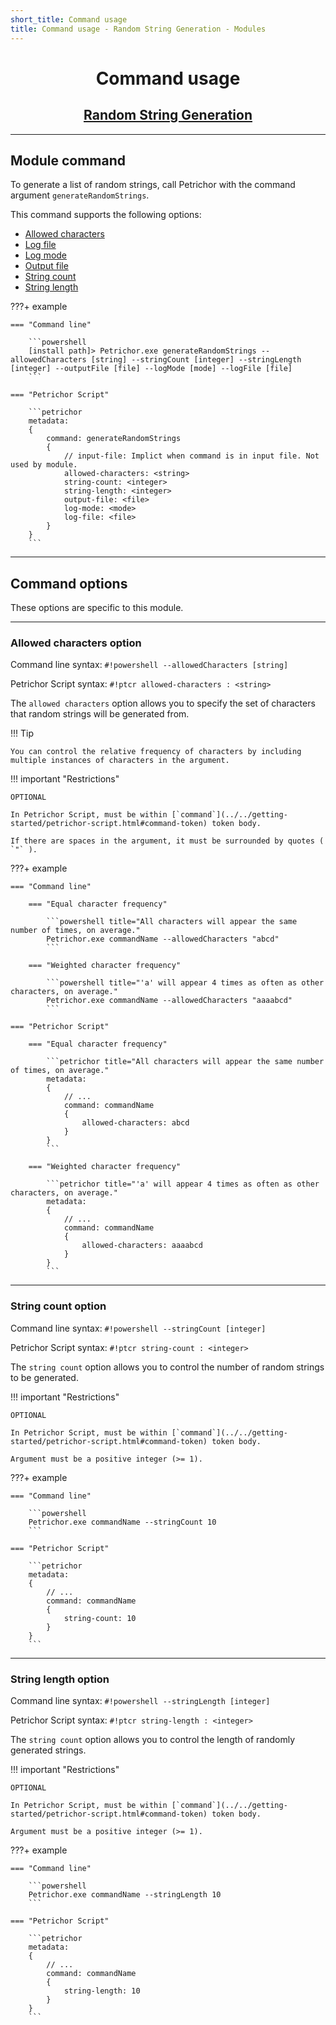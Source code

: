 ```yaml
---
short_title: Command usage
title: Command usage - Random String Generation - Modules
---
```


<h1 align="center">Command usage</h1>
<h2 align="center"><a href="./index.html">Random String Generation</a></h2>


---
## Module command

To generate a list of random strings, call Petrichor with the command argument `generateRandomStrings`.

This command supports the following options:

- [Allowed characters](#allowed-characters-option)
- [Log file](../../getting-started/command-usage.html#log-file-option)
- [Log mode](../../getting-started/command-usage.html#log-mode-option)
- [Output file](../../getting-started/command-usage.html#output-file-option)
- [String count](#string-count-option)
- [String length](#string-length-option)


???+ example

    === "Command line"

        ```powershell
        [install path]> Petrichor.exe generateRandomStrings --allowedCharacters [string] --stringCount [integer] --stringLength [integer] --outputFile [file] --logMode [mode] --logFile [file]
        ```

    === "Petrichor Script"

        ```petrichor
        metadata:
        {
            command: generateRandomStrings
            {
                // input-file: Implict when command is in input file. Not used by module.
                allowed-characters: <string>
                string-count: <integer>
                string-length: <integer>
                output-file: <file>
                log-mode: <mode>
                log-file: <file>
            }
        }
        ```


---
## Command options

These options are specific to this module.


---
### Allowed characters option

Command line syntax: `#!powershell --allowedCharacters [string]`

Petrichor Script syntax: `#!ptcr allowed-characters : <string>`

The `allowed characters` option allows you to specify the set of characters that random strings will be generated from.

!!! Tip

    You can control the relative frequency of characters by including multiple instances of characters in the argument.

!!! important "Restrictions"

    OPTIONAL

    In Petrichor Script, must be within [`command`](../../getting-started/petrichor-script.html#command-token) token body.

    If there are spaces in the argument, it must be surrounded by quotes ( `"` ).

???+ example

    === "Command line"

        === "Equal character frequency"

            ```powershell title="All characters will appear the same number of times, on average."
            Petrichor.exe commandName --allowedCharacters "abcd"
            ```

        === "Weighted character frequency"

            ```powershell title="'a' will appear 4 times as often as other characters, on average."
            Petrichor.exe commandName --allowedCharacters "aaaabcd"
            ```

    === "Petrichor Script"

        === "Equal character frequency"

            ```petrichor title="All characters will appear the same number of times, on average."
            metadata:
            {
                // ...
                command: commandName
                {
                    allowed-characters: abcd
                }
            }
            ```

        === "Weighted character frequency"

            ```petrichor title="'a' will appear 4 times as often as other characters, on average."
            metadata:
            {
                // ...
                command: commandName
                {
                    allowed-characters: aaaabcd
                }
            }
            ```


---
### String count option

Command line syntax: `#!powershell --stringCount [integer]`

Petrichor Script syntax: `#!ptcr string-count : <integer>`

The `string count` option allows you to control the number of random strings to be generated.

!!! important "Restrictions"

    OPTIONAL

    In Petrichor Script, must be within [`command`](../../getting-started/petrichor-script.html#command-token) token body.

    Argument must be a positive integer (>= 1).

???+ example

    === "Command line"

        ```powershell
        Petrichor.exe commandName --stringCount 10
        ```

    === "Petrichor Script"

        ```petrichor
        metadata:
        {
            // ...
            command: commandName
            {
                string-count: 10
            }
        }
        ```


---
### String length option

Command line syntax: `#!powershell --stringLength [integer]`

Petrichor Script syntax: `#!ptcr string-length : <integer>`

The `string count` option allows you to control the length of randomly generated strings.

!!! important "Restrictions"

    OPTIONAL

    In Petrichor Script, must be within [`command`](../../getting-started/petrichor-script.html#command-token) token body.

    Argument must be a positive integer (>= 1).

???+ example

    === "Command line"

        ```powershell
        Petrichor.exe commandName --stringLength 10
        ```

    === "Petrichor Script"

        ```petrichor
        metadata:
        {
            // ...
            command: commandName
            {
                string-length: 10
            }
        }
        ```
